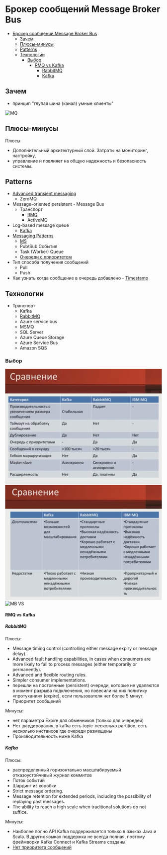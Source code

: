# Брокер сообщений Message Broker Bus

- [Брокер сообщений Message Broker Bus](#брокер-сообщений-message-broker-bus)
	- [Зачем](#зачем)
	- [Плюсы-минусы](#плюсы-минусы)
	- [Patterns](#patterns)
	- [Технологии](#технологии)
		- [Выбор](#выбор)
			- [RMQ vs Kafka](#rmq-vs-kafka)
				- [RabbitMQ](#rabbitmq)
				- [Kafka](#kafka)

## Зачем

- принцип "глупая шина (канал) умные клиенты"

![MQ](../../img/pattern/integration/mq.jpg)

## Плюсы-минусы

Плюсы

- Дополнительный архитектурный слой. Затраты на мониторинг, настройку,
- управление и повлияет на общую надежность и безопасность системы.

## Patterns

- [Advanced transient messaging](https://apolomodov.medium.com/coa-distributed-systems-4th-ed-4-communication-c5ce331015e9)
	- ZeroMQ
- Message-oriented persistent - Message Bus
	- Транспорт
		- [RMQ](../../technology/middleware/messagebus/rmq.md)  
		- ActiveMQ
- Log-based message queue
	- [Kafka](../../technology/middleware/messagebus/kafka.md)
- [Messaging Patterns](https://www.enterpriseintegrationpatterns.com/patterns/messaging/)
  - [MS](https://docs.microsoft.com/ru-ru/azure/architecture/patterns/category/messaging)
  - Pub\Sub События
  - Task (Worker) Queue
  - [Очереди с приоритетом](https://habr.com/ru/companies/arcadia/articles/571442/)
- Тип способа получения сообщений
  - Pull
  - Push
- Как узнать когда сообщение в очередь добавлено - [Timestamp](https://www.rabbitmq.com/publishers.html#message-properties)

## Технологии

- Транспорт  
	- Kafka
	- [RabbitMQ](../../technology/middleware/messagebus/rmq.md)
	- Azure service bus
	- MSMQ
	- SQL Server
	- Azure Queue Storage
	- Azure Service Bus
	- Amazon SQS

### Выбор

![Alt text](../../img/technology/middleware/messagebus/rmq.vs.kafka.vs.ibm.png)
![Alt text](../../img/technology/middleware/messagebus/rmq.vs.kafka.vs.ibm2.png)
![MB VS](../../img/pattern/integration/mq.compare.jpg)

#### RMQ vs Kafka


##### RabbitMQ

Плюсы:

- Message timing control (controlling either message expiry or message delay).
- Advanced fault handling capabilities, in cases when consumers are more likely to fail to process messages (either temporarily or permanently).
- Advanced and flexible routing rules.
- Simpler consumer implementations.
- перешли на постоянные (persistent) очереди, которые не удаляются в момент разрыва подключения, но повесили на них политику «протухания» (expire), если пользователя нет более 5 минут.
- Приоритет сообщений

Минусы:

- нет параметра Expire для обменников (только для очередей)
- Нет шардирования, в kafka есть topic-несколько partition, есть несколько инстансов где очереди размещены
- Производительность ниже Kafka

##### Kafka

Плюсы:

- распределенный горизонтально масштабируемый отказоустойчивый журнал коммитов
- Поток событий
- Шардинг из коробки
- Strict message ordering.
- Message retention for extended periods, including the possibility of replaying past messages.
- The ability to reach a high scale when traditional solutions do not suffice.

Минусы:

- Наиболее полно API Kafka поддерживается только в языках Java и Scala. В других языках поддержка не всегда полная, поэтому фреймворки Kafka Connect и Kafka Streams созданы.
- [Нет приоритета сообщений](https://blog.bytebytego.com/p/how-to-choose-a-message-queue-kafka
)